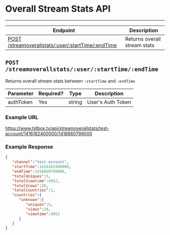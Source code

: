 # Overall Stream Stats API
***

| Endpoint | Description |
| ---- | --------------- |
| [POST /streamoverallstats/:user/:startTime/:endTime](/twitter.md#post-twitterpost) | Returns overall stream stats |

## `POST /streamoverallstats/:user/:startTime/:endTime`

Returns overall stream stats between `:startTime` and `:endTime`

| Parameter | Required? | Type | Description |
| --- | --- | --- | --- |
| authToken | Yes | string | User's Auth Token |

### Example URL

https://www.hitbox.tv/api/streamoverallstats/test-account/1416182400000/1418860799000

### Example Response 

```json
{
   "channel":"test-account",
   "startTime":1416182400000,
   "endTime":1418860799000,
   "totalUniques":5,
   "totalViewtime":4852,
   "totalViews":28,
   "totalCountries":1,
   "countries":{
      "unknown":{
         "uniques":5,
         "views":28,
         "viewtime":4852
      }
   }
}
```
